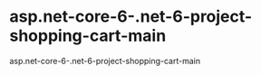# asp.net-core-6-.net-6-project-shopping-cart-main
asp.net-core-6-.net-6-project-shopping-cart-main
